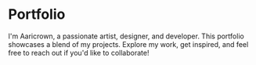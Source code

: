 # Portfolio
 I'm Aaricrown, a passionate artist, designer, and developer. This portfolio showcases a blend of my projects. Explore my work, get inspired, and feel free to reach out if you'd like to collaborate!
